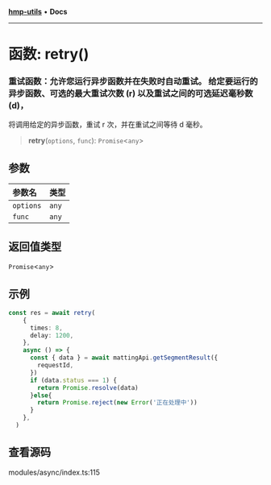 [**hmp-utils**](../README.md) • **Docs**

***

# 函数: retry()

### 重试函数：允许您运行异步函数并在失败时自动重试。 给定要运行的异步函数、可选的最大重试次数 (r) 以及重试之间的可选延迟毫秒数 (d)，
将调用给定的异步函数，重试 r 次，并在重试之间等待 d 毫秒。

> **retry**(`options`, `func`): `Promise`\<`any`\>

## 参数

| 参数名 | 类型 |
| :------ | :------ |
| `options` | `any` |
| `func` | `any` |

## 返回值类型

`Promise`\<`any`\>

## 示例

```ts
const res = await retry(
    {
      times: 8,
      delay: 1200,
    },
    async () => {
      const { data } = await mattingApi.getSegmentResult({
        requestId,
      })
      if (data.status === 1) {
        return Promise.resolve(data)
      }else{
        return Promise.reject(new Error('正在处理中'))
      }
    },
  )
```

## 查看源码

modules/async/index.ts:115
